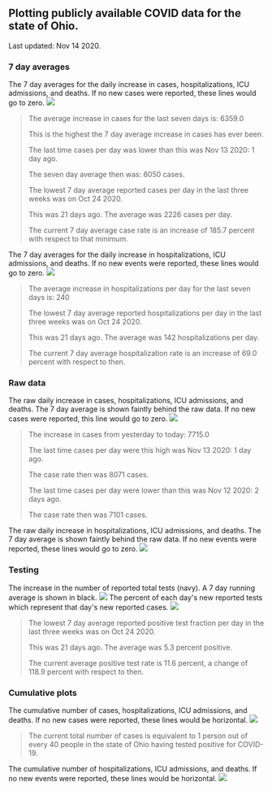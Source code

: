 ## Plotting publicly available COVID data for the state of Ohio. 

Last updated: Nov 14 2020. 

### 7 day averages
The 7 day averages for the daily increase in cases, hospitalizations, ICU admissions, and deaths. If no new cases were reported, these lines would go to zero.
![](7dayaverage_cases.png)

>The average increase in cases for the last seven days is: 6359.0
>
>This is the highest the 7 day average increase in cases has ever been.
>
>The last time cases per day was lower than this was Nov 13 2020: 1 day ago.
>
>The seven day average then was: 6050 cases.
>
>The lowest 7 day average reported cases per day in the last three weeks was on Oct 24 2020.
>
>This was 21 days ago. The average was 2226 cases per day.
>
>The current 7 day average case rate is an increase of 185.7 percent with respect to that minimum.

The 7 day averages for the daily increase in hospitalizations, ICU admissions, and deaths. If no new events were reported, these lines would go to zero.
![](7dayaverage_hospital.png)

>The average increase in hospitalizations per day for the last seven days is: 240
>
>The lowest 7 day average reported hospitalizations per day in the last three weeks was on Oct 24 2020.
>
>This was 21 days ago. The average was 142 hospitalizations per day.
>
>The current 7 day average hospitalization rate is an increase of 69.0 percent with respect to then.

### Raw data
The raw daily increase in cases, hospitalizations, ICU admissions, and deaths. The 7 day average is shown faintly behind the raw data. If no new cases were reported, this line would go to zero.
![](DailyCases.png)

>The increase in cases from yesterday to today: 7715.0 
>
>The last time cases per day were this high was Nov 13 2020: 1 day ago. 
>
>The case rate then was 8071 cases.
>
>The last time cases per day were lower than this was Nov 12 2020: 2 days ago. 
>
>The case rate then was 7101 cases.

The raw daily increase in hospitalizations, ICU admissions, and deaths. The 7 day average is shown faintly behind the raw data. If no new events were reported, these lines would go to zero.
![](DailyHospitalizations.png)

### Testing

The increase in the number of reported total tests (navy). A 7 day running average is shown in black.
![](DailyTests.png)
The percent of each day's new reported tests which represent that day's new reported cases.
![](percentpositive_tests.png)

>The lowest 7 day average reported positive test fraction per day in the last three weeks was on Oct 24 2020.
>
>This was 21 days ago. The average was 5.3 percent positive. 
>
>The current average positive test rate is 11.6 percent, a change of 118.9 percent with respect to then. 

### Cumulative plots
The cumulative number of cases, hospitalizations, ICU admissions, and deaths. If no new cases were reported, these lines would be horizontal.
![](Cases.png)

>The current total number of cases is equivalent to 1 person out of every 40 people in the state of Ohio having tested positive for COVID-19.

The cumulative number of hospitalizations, ICU admissions, and deaths. If no new events were reported, these lines would be horizontal.
![](Hospitalizations.png)
